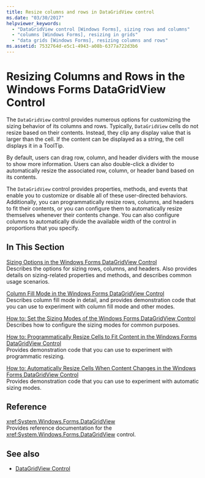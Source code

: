 ```yaml
---
title: Resize columns and rows in DataGridView control
ms.date: "03/30/2017"
helpviewer_keywords: 
  - "DataGridView control [Windows Forms], sizing rows and columns"
  - "columns [Windows Forms], resizing in grids"
  - "data grids [Windows Forms], resizing columns and rows"
ms.assetid: 7532764d-e5c1-4943-a08b-6377a722d3b6
---
```

# Resizing Columns and Rows in the Windows Forms DataGridView Control
The `DataGridView` control provides numerous options for customizing the sizing behavior of its columns and rows. Typically, `DataGridView` cells do not resize based on their contents. Instead, they clip any display value that is larger than the cell. If the content can be displayed as a string, the cell displays it in a ToolTip.  
  
 By default, users can drag row, column, and header dividers with the mouse to show more information. Users can also double-click a divider to automatically resize the associated row, column, or header band based on its contents.  
  
 The `DataGridView` control provides properties, methods, and events that enable you to customize or disable all of these user-directed behaviors. Additionally, you can programmatically resize rows, columns, and headers to fit their contents, or you can configure them to automatically resize themselves whenever their contents change. You can also configure columns to automatically divide the available width of the control in proportions that you specify.  
  
## In This Section  
 [Sizing Options in the Windows Forms DataGridView Control](sizing-options-in-the-windows-forms-datagridview-control.md)  
 Describes the options for sizing rows, columns, and headers. Also provides details on sizing-related properties and methods, and describes common usage scenarios.  
  
 [Column Fill Mode in the Windows Forms DataGridView Control](column-fill-mode-in-the-windows-forms-datagridview-control.md)  
 Describes column fill mode in detail, and provides demonstration code that you can use to experiment with column fill mode and other modes.  
  
 [How to: Set the Sizing Modes of the Windows Forms DataGridView Control](how-to-set-the-sizing-modes-of-the-windows-forms-datagridview-control.md)  
 Describes how to configure the sizing modes for common purposes.  
  
 [How to: Programmatically Resize Cells to Fit Content in the Windows Forms DataGridView Control](programmatically-resize-cells-to-fit-content-in-the-datagrid.md)  
 Provides demonstration code that you can use to experiment with programmatic resizing.  
  
 [How to: Automatically Resize Cells When Content Changes in the Windows Forms DataGridView Control](automatically-resize-cells-when-content-changes-in-the-datagrid.md)  
 Provides demonstration code that you can use to experiment with automatic sizing modes.  
  
## Reference  
 <xref:System.Windows.Forms.DataGridView>  
 Provides reference documentation for the <xref:System.Windows.Forms.DataGridView> control.  
  
## See also

- [DataGridView Control](datagridview-control-windows-forms.md)
